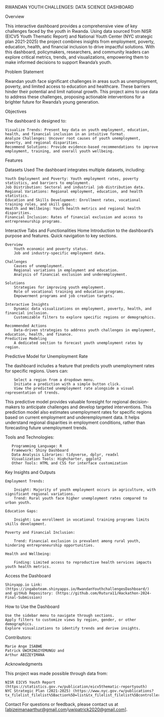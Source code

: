 RWANDAN YOUTH CHALLENGES: DATA SCIENCE DASHBOARD

Overview


This interactive dashboard provides a comprehensive view of key challenges faced by the youth in Rwanda. Using data sourced from NISR (EICV5 Youth Thematic Report) and National Youth Center (NYC strategic plan 2021-2025) the project combines insights from employment, poverty, education, health, and financial inclusion to drive impactful solutions.
With this dashboard, policymakers, researchers, and community leaders can explore critical metrics, trends, and visualizations, empowering them to make informed decisions to support Rwanda’s youth.


Problem Statement


Rwandan youth face significant challenges in areas such as unemployment, poverty, and limited access to education and healthcare. These barriers hinder their potential and limit national growth. This project aims to use data to address these challenges, proposing actionable interventions for a brighter future for Rwanda’s young generation.

Objectives

The dashboard is designed to:

    Visualize Trends: Present key data on youth employment, education, health, and financial inclusion in an intuitive format.
    Analyze Challenges: Uncover root causes of youth unemployment, poverty, and regional disparities.
    Recommend Solutions: Provide evidence-based recommendations to improve employment, training, and overall youth wellbeing.



Features

   Datasets Used
   The dashboard integrates multiple datasets, including:
   
    Youth Employment and Poverty: Youth employment rates, poverty statistics, and barriers to employment.
    Job Distribution: Sectoral and industrial job distribution data.
    Regional Variations: Regional employment, education, and health statistics.
    Education and Skills Development: Enrollment rates, vocational training roles, and skill gaps.
    Health and Wellbeing: Youth health metrics and regional health disparities.
    Financial Inclusion: Rates of financial exclusion and access to entrepreneurship programs.

Interactive Tabs and Functionalities
    Home
        Introduction to the dashboard’s purpose and features.
        Quick navigation to key sections.

    Overview
        Youth economic and poverty status.
        Job and industry-specific employment data.

    Challenges
        Causes of unemployment.
        Regional variations in employment and education.
        Analysis of financial exclusion and underemployment.

    Solutions
        Strategies for improving youth employment.
        Role of vocational training and education programs.
        Empowerment programs and job creation targets.

    Interactive Insights
        Dynamic data visualizations on employment, poverty, health, and financial inclusion.
        Customizable filters to explore specific regions or demographics.

    Recommended Actions
        Data-driven strategies to address youth challenges in employment, education, health, and finance.
    Predictive Modeling
        A dedicated section to forecast youth unemployment rates by region.

Predictive Model for Unemployment Rate

 The dashboard includes a feature that predicts youth unemployment rates for specific regions. Users can:
 
        Select a region from a dropdown menu.
        Initiate a prediction with a simple button click. 
        View the predicted unemployment rate alongside a visual representation of trends.
This predictive model provides valuable foresight for regional decision-makers to anticipate challenges and develop targeted interventions.
This prediction model also estimates unemployment rates for specific regions based on current employment and underemployment data. It helps understand regional disparities in employment conditions, rather than forecasting future unemployment trends.

Tools and Technologies:

       Programming Language: R
       Framework: Shiny Dashboard
       Data Analysis Libraries: tidyverse, dplyr, readxl
       Visualization Tools: Highcharter, ggplot2
       Other Tools: HTML and CSS for interface customization



Key Insights and Outputs

    Employment Trends:
        
        Insight: Majority of youth employment occurs in agriculture, with significant regional variations.
        Trend: Rural youth face higher unemployment rates compared to urban youth.
        
    Education Gaps:
        
        Insight: Low enrollment in vocational training programs limits skills development.

    Poverty and Financial Inclusion:
    
        Trend: Financial exclusion is prevalent among rural youth, hindering entrepreneurship opportunities.

    Health and Wellbeing:
    
        Finding: Limited access to reproductive health services impacts youth health metrics.



Access the Dashboard

    Shinyapp.io Link: (https://ingaboteam.shinyapps.io/RwandanYouthchallengesDashboard/)
    and gitHub Repository: (https://github.com/Rutura11/Hackathon-2024-Final-Submission)



How to Use the Dashboard

    Use the sidebar menu to navigate through sections.
    Apply filters to customize views by region, gender, or other demographics.
    Explore visualizations to identify trends and derive insights.


Contributors:

    Marie Ange ISABWE 
    Patrick UWIRINGIYEMUNGU and 
    Arthur ABIZEYIMANA
    


Acknowledgments

This project was made possible through data from:

    NISR EICV5 Youth Report (https://statistics.gov.rw/publication/eicv5thematic-reportyouth)
    NYC Strategic Plan (2021-2025) (https://www.nyc.gov.rw/publications?tx_filelist_filelist%5Baction%5D=list&tx_filelist_filelist%5Bcontroller%5D=File&tx_filelist_filelist%5Bpath%5D=%2Fuser_upload%2FNYC%2FPublications%2FStrategic_plan%2F&cHash=8739f80889f0bd92faf012611312138a)

Contact
For questions or feedback, please contact us at [abizeimanaarthur@gmail.com/uwipatrick2020@gmail.com].
